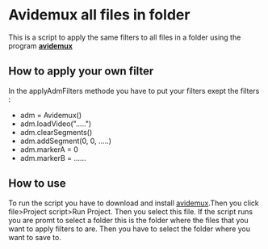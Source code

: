 # Avidemux all files in folder
This is a script to apply the same filters to all files in a folder using the program <a href="http://avidemux.sourceforge.net/"><strong>avidemux</strong></a>

## How to apply your own filter
In the applyAdmFilters methode you have to put your filters exept the filters :

<ul>
  <li>adm = Avidemux()
  <li>adm.loadVideo(".....")
  <li>adm.clearSegments()
  <li>adm.addSegment(0, 0, .....)
  <li>adm.markerA = 0
  <li>adm.markerB = ......
</ul>
  
## How to use
To run the script you have to download and install <a href="http://avidemux.sourceforge.net/">avidemux</a>.Then you click file>Project script>Run Project. Then you select this file. If the script runs you are promt to select a folder this is the folder where the files that you want to apply filters to are. Then you have to select the folder where you want to save to. 
